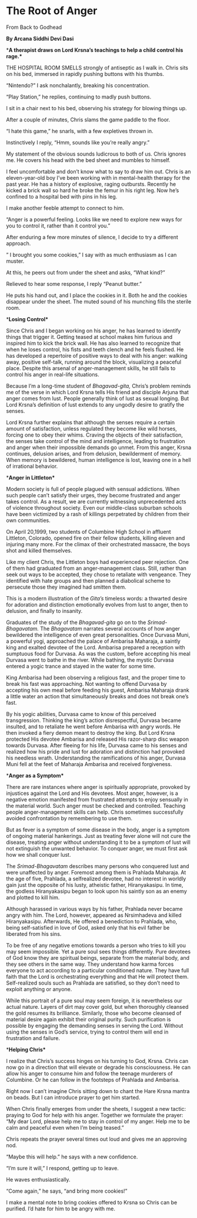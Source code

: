 # The Root of Anger

From Back to Godhead

**By Arcana Siddhi Devi Dasi**

***A therapist draws on Lord Krsna’s teachings to help a child control his rage.\***

THE HOSPITAL ROOM SMELLS strongly of antiseptic as I walk in. Chris sits on his bed, immersed in rapidly pushing buttons with his thumbs.

“Nintendo?” I ask nonchalantly, breaking his concentration.

“Play Station,” he replies, continuing to madly push buttons.

I sit in a chair next to his bed, observing his strategy for blowing things up.

After a couple of minutes, Chris slams the game paddle to the floor.

“I hate this game,” he snarls, with a few expletives thrown in.

Instinctively I reply, “Hmm, sounds like you’re really angry.”

My statement of the obvious sounds ludicrous to both of us. Chris ignores me. He covers his head with the bed sheet and mumbles to himself.

I feel uncomfortable and don’t know what to say to draw him out. Chris is an eleven-year-old boy I’ve been working with in mental-health therapy for the past year. He has a history of explosive, raging outbursts. Recently he kicked a brick wall so hard he broke the femur in his right leg. Now he’s confined to a hospital bed with pins in his leg.

I make another feeble attempt to connect to him.

“Anger is a powerful feeling. Looks like we need to explore new ways for you to control it, rather than it control you.”

After enduring a few more minutes of silence, I decide to try a different approach.

” I brought you some cookies,” I say with as much enthusiasm as I can muster.

At this, he peers out from under the sheet and asks, “What kind?”

Relieved to hear some response, I reply “Peanut butter.”

He puts his hand out, and I place the cookies in it. Both he and the cookies disappear under the sheet. The muted sound of his munching fills the sterile room.

***Losing Control\***

Since Chris and I began working on his anger, he has learned to identify things that trigger it. Getting teased at school makes him furious and inspired him to kick the brick wall. He has also learned to recognize that when he loses control, his fists and teeth clench and he feels flushed. He has developed a repertoire of positive ways to deal with his anger: walking away, positive self-talk, running around the block, visualizing a peaceful place. Despite this arsenal of anger-management skills, he still fails to control his anger in real-life situations.

Because I’m a long-time student of *Bhagavad-gita,* Chris’s problem reminds me of the verse in which Lord Krsna tells His friend and disciple Arjuna that anger comes from lust. People generally think of lust as sexual longing. But Lord Krsna’s definition of lust extends to any ungodly desire to gratify the senses.

Lord Krsna further explains that although the senses require a certain amount of satisfaction, unless regulated they become like wild horses, forcing one to obey their whims. Craving the objects of their satisfaction, the senses take control of the mind and intelligence, leading to frustration and anger when their impossible demands go unmet. From this anger, Krsna continues, delusion arises, and from delusion, bewilderment of memory. When memory is bewildered, human intelligence is lost, leaving one in a hell of irrational behavior.

***Anger in Littleton\***

Modern society is full of people plagued with sensual addictions. When such people can’t satisfy their urges, they become frustrated and anger takes control. As a result, we are currently witnessing unprecedented acts of violence throughout society. Even our middle-class suburban schools have been victimized by a rash of killings perpetrated by children from their own communities.

On April 20,1999, two students of Columbine High School in affluent Littleton, Colorado, opened fire on their fellow students, killing eleven and injuring many more. For the climax of their orchestrated massacre, the boys shot and killed themselves.

Like my client Chris, the Littleton boys had experienced peer rejection. One of them had graduated from an anger-management class. Still, rather than seek out ways to be accepted, they chose to retaliate with vengeance. They identified with hate groups and then planned a diabolical scheme to persecute those they imagined had smitten them.

This is a modern illustration of the *Gita’s* timeless words: a thwarted desire for adoration and distinction emotionally evolves from lust to anger, then to delusion, and finally to insanity.

Graduates of the study of the *Bhagavad-gita* go on to the *Srimad-Bhagavatam.* The *Bhagavatam* narrates several accounts of how anger bewildered the intelligence of even great personalities. Once Durvasa Muni, a powerful yogi, approached the palace of Ambarisa Maharaja, a saintly king and exalted devotee of the Lord. Ambarisa prepared a reception with sumptuous food for Durvasa. As was the custom, before accepting his meal Durvasa went to bathe in the river. While bathing, the mystic Durvasa entered a yogic trance and stayed in the water for some time.

King Ambarisa had been observing a religious fast, and the proper time to break his fast was approaching. Not wanting to offend Durvasa by accepting his own meal before feeding his guest, Ambarisa Maharaja drank a little water an action that simultaneously breaks and does not break one’s fast.

By his yogic abilities, Durvasa came to know of this perceived transgression. Thinking the king’s action disrespectful, Durvasa became insulted, and to retaliate he went before Ambarisa with angry words. He then invoked a fiery demon meant to destroy the king. But Lord Krsna protected His devotee Ambarisa and released His razor-sharp disc weapon towards Durvasa. After fleeing for his life, Durvasa came to his senses and realized how his pride and lust for adoration and distinction had provoked his needless wrath. Understanding the ramifications of his anger, Durvasa Muni fell at the feet of Maharaja Ambarisa and received forgiveness.

***Anger as a Symptom\***

There are rare instances where anger is spiritually appropriate, provoked by injustices against the Lord and His devotees. Most anger, however, is a negative emotion manifested from frustrated attempts to enjoy sensually in the material world. Such anger must be checked and controlled. Teaching people anger-management skills can help. Chris sometimes successfully avoided confrontation by remembering to use them.

But as fever is a symptom of some disease in the body, anger is a symptom of ongoing material hankerings. Just as treating fever alone will not cure the disease, treating anger without understanding it to be a symptom of lust will not extinguish the unwanted behavior. To conquer anger, we must first ask how we shall conquer lust.

The *Srimad-Bhagavatam* describes many persons who conquered lust and were unaffected by anger. Foremost among them is Prahlada Maharaja. At the age of five, Prahlada, a selfrealized devotee, had no interest in worldly gain just the opposite of his lusty, atheistic father, Hiranyakasipu. In time, the godless Hiranyakasipu began to look upon his saintly son as an enemy and plotted to kill him.

Although harassed in various ways by his father, Prahlada never became angry with him. The Lord, however, appeared as Nrsimhadeva and killed Hiranyakasipu. Afterwards, He offered a benediction to Prahlada, who, being self-satisfied in love of God, asked only that his evil father be liberated from his sins.

To be free of any negative emotions towards a person who tries to kill you may seem impossible. Yet a pure soul sees things differently. Pure devotees of God know they are spiritual beings, separate from the material body, and they see others in the same way. They understand how karma forces everyone to act according to a particular conditioned nature. They have full faith that the Lord is orchestrating everything and that He will protect them. Self-realized souls such as Prahlada are satisfied, so they don’t need to exploit anything or anyone.

While this portrait of a pure soul may seem foreign, it is nevertheless our actual nature. Layers of dirt may cover gold, but when thoroughly cleansed the gold resumes its brilliance. Similarly, those who become cleansed of material desire again exhibit their original purity. Such purification is possible by engaging the demanding senses in serving the Lord. Without using the senses in God’s service, trying to control them will end in frustration and failure.

***Helping Chris\***

I realize that Chris’s success hinges on his turning to God, Krsna. Chris can now go in a direction that will elevate or degrade his consciousness. He can allow his anger to consume him and follow the teenage murderers of Columbine. Or he can follow in the footsteps of Prahlada and Ambarisa.

Right now I can’t imagine Chris sitting down to chant the Hare Krsna mantra on beads. But I can introduce prayer to get him started.

When Chris finally emerges from under the sheets, I suggest a new tactic: praying to God for help with his anger. Together we formulate the prayer: “My dear Lord, please help me to stay in control of my anger. Help me to be calm and peaceful even when I’m being teased.”

Chris repeats the prayer several times out loud and gives me an approving nod.

“Maybe this will help.” he says with a new confidence.

“I’m sure it will,” I respond, getting up to leave.

He waves enthusiastically.

“Come again,” he says, “and bring more cookies!”

I make a mental note to bring cookies offered to Krsna so Chris can be purified. I’d hate for him to be angry with me.